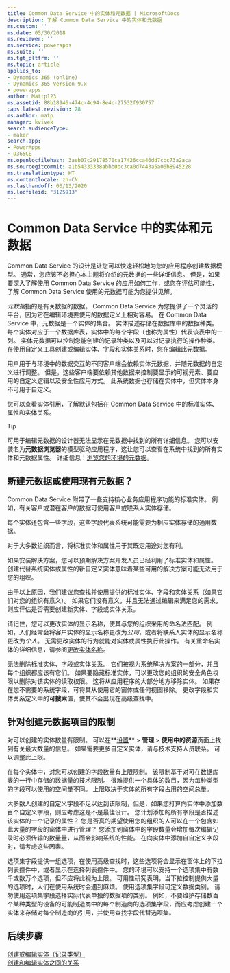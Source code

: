 ```yaml
---
title: Common Data Service 中的实体和元数据 | MicrosoftDocs
description: 了解 Common Data Service 中的实体和元数据
ms.custom: ''
ms.date: 05/30/2018
ms.reviewer: ''
ms.service: powerapps
ms.suite: ''
ms.tgt_pltfrm: ''
ms.topic: article
applies_to:
- Dynamics 365 (online)
- Dynamics 365 Version 9.x
- powerapps
author: Mattp123
ms.assetid: 88b18946-474c-4c94-8e4c-27532f930757
caps.latest.revision: 28
ms.author: matp
manager: kvivek
search.audienceType:
- maker
search.app:
- PowerApps
- D365CE
ms.openlocfilehash: 3aeb07c29178570ca17426cca46dd7cbc73a2aca
ms.sourcegitcommit: a1b54333338abbb0bc3ca0d7443a5a06b8945228
ms.translationtype: HT
ms.contentlocale: zh-CN
ms.lasthandoff: 03/13/2020
ms.locfileid: "3125913"
---
```

# <a name="entities-and-metadata-in-common-data-service"></a>Common Data Service 中的实体和元数据

Common Data Service 的设计是让您可以快速轻松地为您的应用程序创建数据模型。 通常，您应该不必担心本主题将介绍的元数据的一些详细信息。 但是，如果要深入了解使用 Common Data Service 的应用如何工作，或您在评估可能性，了解 Common Data Service 使用的元数据可能为您提供见解。

*元数据*指的是有关数据的数据。 Common Data Service 为您提供了一个灵活的平台，因为它在编辑环境要使用的数据定义上相对容易。 在 Common Data Service 中，元数据是一个实体的集合。 实体描述存储在数据库中的数据种类。  每个实体对应于一个数据库表，实体中的每个字段（也称为属性）代表该表中的一列。 实体元数据可以控制您能创建的记录种类以及可以对记录执行的操作种类。 在使用自定义工具创建或编辑实体、字段和实体关系时，您在编辑此元数据。 
  
用户用于与环境中的数据交互的不同客户端会依赖实体元数据，并随元数据的自定义进行调整。 但是，这些客户端要依赖其他数据来控制要显示的可视元素、要应用的自定义逻辑以及安全性应用方式。 此系统数据也存储在实体中，但实体本身不可用于自定义。

您可以查看[实体引用](/powerapps/developer/common-data-service/reference/about-entity-reference)，了解默认包括在 Common Data Service 中的标准实体、属性和实体关系。

> [!TIP]
> 可用于编辑元数据的设计器无法显示在元数据中找到的所有详细信息。 您可以安装名为**元数据浏览器**的模型驱动应用程序，这让您可以查看在系统中找到的所有实体和元数据属性。 详细信息：[浏览您的环境的元数据](https://docs.microsoft.com/dynamics365/customer-engagement/developer/browse-your-metadata)。
  
<a name="BKMK_CreateNewOrUseExistingMetadata"></a>

## <a name="create-new-metadata-or-use-existing-metadata"></a>新建元数据或使用现有元数据？

Common Data Service 附带了一些支持核心业务应用程序功能的标准实体。 例如，有关客户或潜在客户的数据可使用客户或联系人实体存储。  
  
每个实体还包含一些字段，这些字段代表系统可能需要为相应实体存储的通用数据。  
  
对于大多数组织而言，将标准实体和属性用于其既定用途对您有利。 
  
如果安装解决方案，您可以预期解决方案开发人员已经利用了标准实体和属性。 创建代替系统实体或属性的新自定义实体意味着某些可用的解决方案可能无法用于您的组织。  
  
由于以上原因，我们建议您查找并使用提供的标准实体、字段和实体关系（如果它们对您的组织有意义）。 如果它们没有意义，并且无法通过编辑来满足您的需求，则应评估是否需要创建新实体、字段或实体关系。 

<!--  Can we say this yet? 
    
> [!NOTE]
> The [Common Data Model](/powerapps/common-data-model/overview) will provide a capability to add additional standard entities. 

-->

请记住，您可以更改实体的显示名称，使其与您的组织采用的命名法匹配。 例如，人们经常会将客户实体的显示名称更改为*公司*，或者将联系人实体的显示名称更改为*个人*。 无需更改实体的行为就能对实体或属性执行此操作。 有关重命名实体的详细信息，请参阅[更改实体名称](edit-entities.md#change-the-name-of-an-entity)。
  
无法删除标准实体、字段或实体关系。 它们被视为系统解决方案的一部分，并且每个组织都应该有它们。 如果要隐藏标准实体，可以更改您的组织的安全角色权限以删除对该实体的读取权限。 这将从应用程序的大部分地方移除实体。 如果存在您不需要的系统字段，可将其从使用它的窗体或任何视图移除。 更改字段和实体关系定义中的**可搜索**值，使其不会出现在高级查找中。 
  
<a name="BKMK_LimitationsOnMetadata"></a>   

## <a name="limitations-on-creating-metadata-items"></a>针对创建元数据项目的限制  

对可以创建的实体数量有限制。 可以在**[设置](../model-driven-apps/advanced-navigation.md#settings)** > **管理** > **使用中的资源**页面上找到有关最大数量的信息。 如果需要更多自定义实体，请与技术支持人员联系。 可以调整此上限。  
  
在每个实体中，对您可以创建的字段数量有上限限制。 该限制基于对可在数据库表的一行中存储的数据量的技术限制。 很难提供一个具体的数目，因为每种类型的字段可以使用的空间量不同。 上限取决于实体的所有字段占用的空间总量。  
  
大多数人创建的自定义字段不足以达到该限制，但是，如果您打算向实体中添加数百个自定义字段，则应考虑这是不是最佳设计。 您计划添加的所有字段是否描述该实体的一个记录的属性？ 您是否真的期望使用您的组织的人可以在一个包含如此大量的字段的窗体中进行管理？ 您添加到窗体中的字段数量会增加每次编辑记录时必须传输的数量量，从而会影响系统的性能。 在向实体中添加自自定义字段时，请考虑这些因素。  
  
选项集字段提供一组选项，在使用高级查找时，这些选项将会显示在窗体上的下拉列表控件中，或者显示在选择列表控件中。 您的环境可以支持一个选项集中有数千或数万个选项，但不应将此视为上限。 可用性研究表明，当下拉控制提供大量的选项时，人们在使用系统时会遇到麻烦。 使用选项集字段可定义数据类别。 请勿使用选项集字段选择实际代表单独的数据项的类别。 例如，不要维护存储数百个某种类型的设备的可能制造商中的每个制造商的选项集字段，而应考虑创建一个实体来存储对每个制造商的引用，并使用查找字段代替选项集。  
  
## <a name="next-steps"></a>后续步骤 

[创建或编辑实体（记录类型）](create-edit-entities.md)<br />
[创建和编辑实体之间的关系](create-edit-entity-relationships.md)

